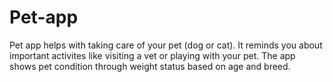 # Pet-app

Pet app helps with taking care of your pet (dog or cat). It reminds you about important activites like visiting a vet or playing with your pet. 
The app shows pet condition through weight status based on age and breed.
